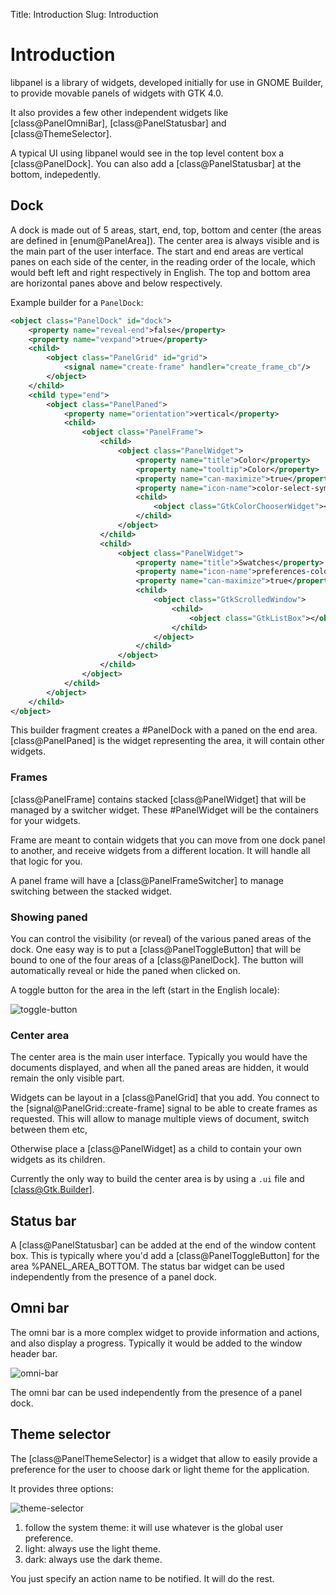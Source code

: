 Title: Introduction
Slug: Introduction

# Introduction

libpanel is a library of widgets, developed initially for use in GNOME
Builder, to provide movable panels of widgets with GTK 4.0.

It also provides a few other independent widgets like
[class@PanelOmniBar], [class@PanelStatusbar] and [class@ThemeSelector].

A typical UI using libpanel would see in the top level content box a
[class@PanelDock]. You can also add a [class@PanelStatusbar] at the
bottom, indepedently.

## Dock

A dock is made out of 5 areas, start, end, top, bottom and center (the
areas are defined in [enum@PanelArea]). The center area is always
visible and is the main part of the user interface. The start and end
areas are vertical panes on each side of the center, in the reading
order of the locale, which would beft left and right respectively in
English. The top and bottom area are horizontal panes above and below
respectively.

Example builder for a `PanelDock`:

```xml
<object class="PanelDock" id="dock">
    <property name="reveal-end">false</property>
    <property name="vexpand">true</property>
    <child>
        <object class="PanelGrid" id="grid">
            <signal name="create-frame" handler="create_frame_cb"/>
        </object>
    </child>
    <child type="end">
        <object class="PanelPaned">
            <property name="orientation">vertical</property>
            <child>
                <object class="PanelFrame">
                    <child>
                        <object class="PanelWidget">
                            <property name="title">Color</property>
                            <property name="tooltip">Color</property>
                            <property name="can-maximize">true</property>
                            <property name="icon-name">color-select-symbolic</property>
                            <child>
                                <object class="GtkColorChooserWidget"></object>
                            </child>
                        </object>
                    </child>
                    <child>
                        <object class="PanelWidget">
                            <property name="title">Swatches</property>
                            <property name="icon-name">preferences-color-symbolic</property>
                            <property name="can-maximize">true</property>
                            <child>
                                <object class="GtkScrolledWindow">
                                    <child>
                                        <object class="GtkListBox"></object>
                                    </child>
                                </object>
                            </child>
                        </object>
                    </child>
                </object>
            </child>
        </object>
    </child>
</object>
```

This builder fragment creates a #PanelDock with a paned on the end
area. [class@PanelPaned] is the widget representing the area, it will
contain other widgets.

### Frames

[class@PanelFrame] contains stacked [class@PanelWidget] that will be
managed by a switcher widget. These #PanelWidget will be the
containers for your widgets.

Frame are meant to contain widgets that you can move from one dock
panel to another, and receive widgets from a different location. It
will handle all that logic for you.

A panel frame will have a [class@PanelFrameSwitcher] to manage
switching between the stacked widget.

### Showing paned

You can control the visibility (or reveal) of the various paned areas
of the dock. One easy way is to put a [class@PanelToggleButton] that
will be bound to one of the four areas of a [class@PanelDock]. The
button will automatically reveal or hide the paned when clicked on.

A toggle button for the area in the left (start in the English locale):

<picture>
    <source srcset="toggle-button-dark.png" media="(prefers-color-scheme: dark)">
    <img src="toggle-button.png" alt="toggle-button">
</picture>

### Center area

The center area is the main user interface. Typically you would have
the documents displayed, and when all the paned areas are hidden, it
would remain the only visible part.

Widgets can be layout in a [class@PanelGrid] that you add. You connect
to the [signal@PanelGrid::create-frame] signal to be able to create
frames as requested. This will allow to manage multiple views of
document, switch between them etc,

Otherwise place a [class@PanelWidget] as a child to contain your own
widgets as its children.

Currently the only way to build the center area is by using a `.ui`
file and [class@Gtk.Builder].

## Status bar

A [class@PanelStatusbar] can be added at the end of the window content
box. This is typically where you'd add a [class@PanelToggleButton] for
the area %PANEL_AREA_BOTTOM. The status bar widget can be used
independently from the presence of a panel dock.

## Omni bar

The omni bar is a more complex widget to provide information and
actions, and also display a progress. Typically it would be added to
the window header bar.

<picture>
    <source srcset="omni-bar-dark.png" media="(prefers-color-scheme: dark)">
    <img src="omni-bar.png" alt="omni-bar">
</picture>

The omni bar can be used independently from the presence of a panel
dock.

## Theme selector

The [class@PanelThemeSelector] is a widget that allow to easily
provide a preference for the user to choose dark or light theme for
the application.

It provides three options:

<picture>
    <source srcset="theme-selector-dark.png" media="(prefers-color-scheme: dark)">
    <img src="theme-selector.png" alt="theme-selector">
</picture>

1. follow the system theme: it will use whatever is the global user
   preference.
2. light: always use the light theme.
3. dark: always use the dark theme.

You just specify an action name to be notified. It will do the rest.
